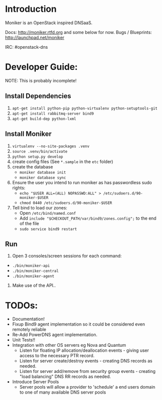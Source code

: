 # Introduction

Moniker is an OpenStack inspired DNSaaS.

Docs: http://moniker.rtfd.org and some below for now.
Bugs / Blueprints: http://launchpad.net/moniker

IRC: #openstack-dns

# Developer Guide:

NOTE: This is probably incomplete!

## Install Dependencies

1. `apt-get install python-pip python-virtualenv python-setuptools-git`
1. `apt-get install rabbitmq-server bind9`
1. `apt-get build-dep python-lxml`

## Install Moniker

1. `virtualenv --no-site-packages .venv`
1. `source .venv/bin/activate`
1. `python setup.py develop`
1. create config files (See `*.sample` in the `etc` folder)
1. create the database
   * `moniker database init`
   * `moniker database sync`
1. Ensure the user you intend to run moniker as has passwordless sudo rights:
   * `echo "$USER ALL=(ALL) NOPASSWD:ALL" > /etc/sudoers.d/90-moniker-$USER`
   * `chmod 0440 /etc/sudoers.d/90-moniker-$USER`
1. Tell bind to load our zones:
   * Open `/etc/bind/named.conf`
   * Add `include "$CHECKOUT_PATH/var/bind9/zones.config";` to the end of the file
   * `sudo service bind9 restart`

## Run

1. Open 3 consoles/screen sessions for each command:
  * `./bin/moniker-api`
  * `./bin/moniker-central`
  * `./bin/moniker-agent`
1. Make use of the API..

# TODOs:

* Documentation!
* Fixup Bind9 agent implementation so it could be considered even remotely reliable
* Re-Add PowerDNS agent implementation.
* Unit Tests!!
* Integration with other OS servers eg Nova and Quantum
  * Listen for floating IP allocation/deallocation events - giving user access to
  the necessary PTR record.
  * Listen for server create/destroy events - creating DNS records as needed.
  * Listen for server add/remove from security group events - creating "load balancing" DNS RR records as needed.
* Introduce Server Pools
  * Server pools will allow a provider to 'schedule' a end users domain to one of many available DNS server pools
